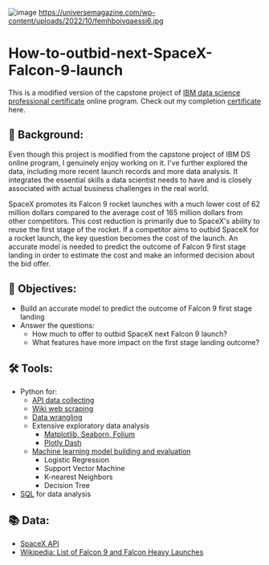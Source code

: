 ![image](https://github.com/wangtuguahhh/How-to-bid-against-next-SpaceX-Falcon-9-launch/assets/130683390/5f1e1424-b11b-43dd-97ec-7fedc1c12f73)
https://universemagazine.com/wp-content/uploads/2022/10/femhboivqaessi6.jpg
# How-to-outbid-next-SpaceX-Falcon-9-launch
This is a modified version of the capstone project of [IBM data science professional certificate](https://www.coursera.org/professional-certificates/ibm-data-science) online program. Check out my completion [certificate](https://coursera.org/share/9af09f14707a3324143dbcd6d23bd719) here.
## 🚀 Background:
Even though this project is modified from the capstone project of IBM DS online program, I genuinely enjoy working on it. I've further explored the data, including more recent launch records and more data analysis. It integrates the essential skills a data scientist needs to have and is closely associated with actual business challenges in the real world. 

SpaceX promotes its Falcon 9 rocket launches with a much lower cost of 62 million dollars compared to the average cost of 165 million dollars from other competitors. This cost reduction is primarily due to SpaceX's ability to reuse the first stage of the rocket. If a competitor aims to outbid SpaceX for a rocket launch, the key question becomes the cost of the launch. An accurate model is needed to predict the outcome of Falcon 9 first stage landing in order to estimate the cost and make an informed decision about the bid offer. 
## 🎯 Objectives:
* Build an accurate model to predict the outcome of Falcon 9 first stage landing
* Answer the questions: 
  - How much to offer to outbid SpaceX next Falcon 9 launch?
  - What features have more impact on the first stage landing outcome?
## 🛠 Tools:
* Python for:
  - [API data collecting](step-1-data-collection-spacex-api.ipynb)
  - [Wiki web scraping](step-2-wiki-webscraping.ipynb)
  - [Data wrangling](step-3-data-wrangling-and-eda.ipynb)
  - Extensive exploratory data analysis
    - [Matplotlib, Seaborn, Folium](step-3-data-wrangling-and-eda.ipynb)
    - [Plotly Dash](https://github.com/wangtuguahhh/my_spacex_project_dash#readme)
  - [Machine learning model building and evaluation](step-4-ml-model-fitting-and-evaluation.ipynb)
    - Logistic Regression
    - Support Vector Machine
    - K-nearest Neighbors
    - Decision Tree
* [SQL](appendix-1-sql-queries.ipynb) for data analysis
## 📚 Data:
* [SpaceX API](https://github.com/r-spacex/SpaceX-API/tree/master/docs)
* [Wikipedia: List of Falcon 9 and Falcon Heavy Launches](https://en.wikipedia.org/wiki/List_of_Falcon_9_and_Falcon_Heavy_launches)
